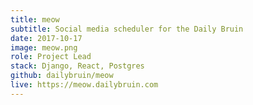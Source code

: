 ```yaml
---
title: meow
subtitle: Social media scheduler for the Daily Bruin
date: 2017-10-17
image: meow.png
role: Project Lead
stack: Django, React, Postgres
github: dailybruin/meow
live: https://meow.dailybruin.com
---
```

